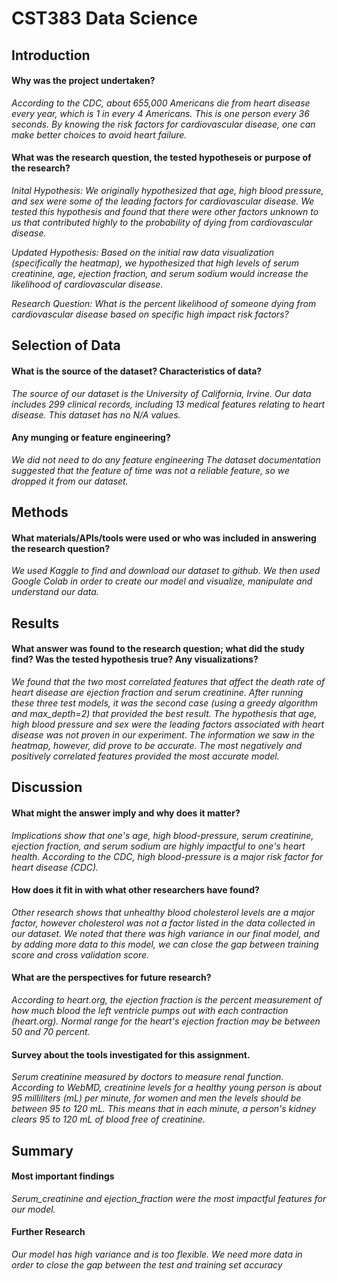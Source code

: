 # CST383 Data Science

## Introduction 

#### Why was the project undertaken?
_According to the CDC, about 655,000 Americans die from heart disease every year, which is 1 in every 4 Americans. This is one person every 36 seconds. By knowing the risk factors for cardiovascular disease, one can make better choices to avoid heart failure._

#### What was the research question, the tested hypotheseis or purpose of the research? 
_Inital Hypothesis: We originally hypothesized that age, high blood pressure, and sex were some of the leading factors for cardiovascular disease.  We tested this hypothesis and found that there were other factors unknown to us that contributed highly to the probability of dying from cardiovascular disease._

_Updated Hypothesis: Based on the initial raw data visualization (specifically the heatmap), we hypothesized that high levels of serum creatinine, age, ejection fraction, and serum sodium would increase the likelihood of cardiovascular disease._

_Research Question: What is the percent likelihood of someone dying from cardiovascular disease based on specific high impact risk factors?_

## Selection of Data 
#### What is the source of the dataset? Characteristics of data?
_The source of our dataset is the University of California, Irvine.
Our data includes 299 clinical records, including 13 medical features relating to heart disease.
This dataset has no N/A values._

#### Any munging or feature engineering?
_We did not need to do any feature engineering
The dataset documentation suggested that the feature of time was not a reliable feature, so we dropped it from our dataset._


## Methods
#### What materials/APIs/tools were used or who was included in answering the research question?
_We used Kaggle to find and download our dataset to github. We then used Google Colab in order to create our model and visualize, manipulate and understand our data._

## Results
#### What answer was found to the research question; what did the study find? Was the tested hypothesis true? Any visualizations?
_We found that the two most correlated features that affect the death rate of heart disease are ejection fraction and serum creatinine. After running these three test models, it was the second case (using a greedy algorithm and max_depth=2) that provided the best result._ 
_The hypothesis that age, high blood pressure and sex were the leading factors associated with heart disease was not proven in our experiment._
_The information we saw in the heatmap, however, did prove to be accurate. The most negatively and positively correlated features provided the most accurate model._

## Discussion
#### What might the answer imply and why does it matter?
_Implications show that one's age, high blood-pressure, serum creatinine, ejection fraction, and serum sodium are highly impactful to one's heart health. According to the CDC, high blood-pressure is a major risk factor for heart disease (CDC)._

#### How does it fit in with what other researchers have found?
_Other research shows that unhealthy blood cholesterol levels are a major factor, however cholesterol was not a factor listed in the data collected in our dataset. We noted that there was high variance in our final model, and by adding more data to this model, we can close the gap between training score and cross validation score._

#### What are the perspectives for future research?
_According to heart.org, the ejection fraction is the percent measurement of how much blood the left ventricle pumps out with each contraction (heart.org). Normal range for the heart's ejection fraction may be between 50 and 70 percent._

#### Survey about the tools investigated for this assignment.
_Serum creatinine measured by doctors to measure renal function. According to WebMD, creatinine levels for a healthy young person is about 95 milliliters (mL) per minute, for women and men the levels should be between 95 to 120 mL. This means that in each minute, a person's kidney clears 95 to 120 mL of blood free of creatinine._


## Summary
#### Most important findings
_Serum_creatinine and ejection_fraction were the most impactful features for our model._

#### Further Research
_Our model has high variance and is too flexible. We need more data in order to close the gap between the test and training set accuracy_







